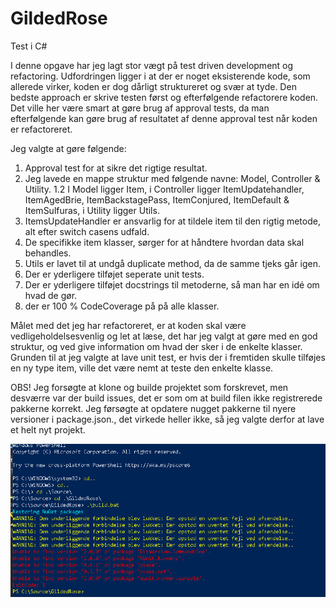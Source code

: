 # GildedRose
 Test i C#

I denne opgave har jeg lagt stor vægt på test driven development og refactoring. Udfordringen ligger i at der er noget eksisterende kode, som allerede virker, koden er dog dårligt struktureret og svær at tyde. Den bedste approach er skrive testen først og efterfølgende refactorere koden. Det ville her være smart at gøre brug af approval tests, da man efterfølgende kan gøre brug af resultatet af denne approval test når koden er refactoreret.

Jeg valgte at gøre følgende:

 1. Approval test for at sikre det rigtige resultat.
 2. Jeg lavede en mappe struktur med følgende navne: Model, Controller & Utility.
    1.2 I Model ligger Item, i Controller ligger ItemUpdatehandler, ItemAgedBrie, ItemBackstagePass, ItemConjured, ItemDefault & ItemSulfuras,
    i Utility ligger Utils.
 3. ItemsUpdateHandler er ansvarlig for at tildele item til den rigtig metode, alt efter switch casens udfald.
 4. De specifikke item klasser, sørger for at håndtere hvordan data skal behandles.
 5. Utils er lavet til at undgå duplicate method, da de samme tjeks går igen.
 6. Der er yderligere tilføjet seperate unit tests.
 7. Der er yderligere tilføjet docstrings til metoderne, så man har en idé om hvad de gør.
 8. der er 100 % CodeCoverage på på alle klasser. 
 
Målet med det jeg har refactoreret, er at koden skal være vedligeholdelsesvenlig og let at læse, det har jeg valgt at gøre med en god struktur, og ved give information om hvad der sker i de enkelte klasser.
Grunden til at jeg valgte at lave unit test, er hvis der i fremtiden skulle tilføjes en ny type item, ville det være nemt at teste den enkelte klasse.

OBS! Jeg forsøgte at klone og builde projektet som forskrevet, men desværre var der build issues, det er som om at build filen ikke registrerede pakkerne korrekt. Jeg førsøgte at opdatere nugget pakkerne til nyere versioner i package.json., det virkede heller ikke, så jeg valgte derfor at lave et helt nyt projekt.

![alt text](https://github.com/michaelSteinmejer/GildedRose/blob/master/error.PNG)
